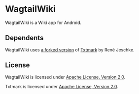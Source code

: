 WagtailWiki
===========

WagtailWiki is a Wiki app for Android.

Dependents
----------

WagtailWiki uses [a forked version](https://github.com/tkojitu/txtmark) of [Txtmark](https://github.com/rjeschke/txtmark) by René Jeschke.

License
-------

WagtailWiki is licensed under [Apache License, Version 2.0](http://www.apache.org/licenses/LICENSE-2.0).

Txtmark is licensed under [Apache License, Version 2.0](https://github.com/rjeschke/txtmark/blob/master/LICENSE.txt).
